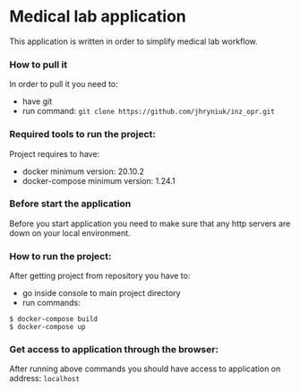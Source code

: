 # Medical lab application

This application is written in order to simplify medical lab workflow.

### How to pull it
In order to pull it you need to:
* have git 
* run command: `git clone https://github.com/jhryniuk/inz_opr.git`

### Required tools to run the project:
Project requires to have:
* docker minimum version: 20.10.2
* docker-compose minimum version: 1.24.1

### Before start the application
Before you start application you need to make sure that any http servers are down
on your local environment.

### How to run the project:
After getting project from repository you have to:
* go inside console to main project directory
* run commands:
```shell
$ docker-compose build
$ docker-compose up
```

### Get access to application through the browser:
After running above commands you should have access to application on address:
`localhost`
